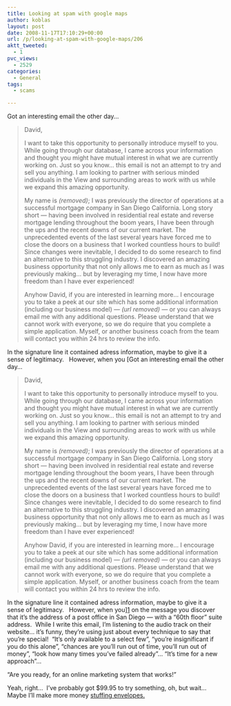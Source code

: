 ```yaml
---
title: Looking at spam with google maps
author: koblas
layout: post
date: 2008-11-17T17:10:29+00:00
url: /p/looking-at-spam-with-google-maps/206
aktt_tweeted:
  - 1
pvc_views:
  - 2529
categories:
  - General
tags:
  - scams

---
```

Got an interesting email the other day&#8230;

> David,
> 
> I want to take this opportunity to personally introduce myself to you. While going through our database, I came across your information and thought you might have mutual interest in what we are currently working on. Just so you know&#8230; this email is not an attempt to try and sell you anything. I am looking to partner with serious minded individuals in the View and surrounding areas to work with us while we expand this amazing opportunity.
> 
> My name is _(removed)_; I was previously the director of operations at a successful mortgage company in San Diego California. Long story short &#8212; having been involved in residential real estate and reverse mortgage lending throughout the boom years, I have been through the ups and the recent downs of our current market. The unprecedented events of the last several years have forced me to close the doors on a business that I worked countless hours to build! Since changes were inevitable, I decided to do some research to find an alternative to this struggling industry. I discovered an amazing business opportunity that not only allows me to earn as much as I was previously making&#8230; but by leveraging my time, I now have more freedom than I have ever experienced!
> 
> Anyhow David, if you are interested in learning more&#8230; I encourage you to take a peek at our site which has some additional information (including our business model) &#8212; _(url removed)_ &#8212; or you can always email me with any additional questions. Please understand that we cannot work with everyone, so we do require that you complete a simple application. Myself, or another business coach from the team will contact you within 24 hrs to review the info.

In the signature line it contained adress information, maybe to give it a sense of legitimacy.   However, when you [Got an interesting email the other day&#8230;

> David,
> 
> I want to take this opportunity to personally introduce myself to you. While going through our database, I came across your information and thought you might have mutual interest in what we are currently working on. Just so you know&#8230; this email is not an attempt to try and sell you anything. I am looking to partner with serious minded individuals in the View and surrounding areas to work with us while we expand this amazing opportunity.
> 
> My name is _(removed)_; I was previously the director of operations at a successful mortgage company in San Diego California. Long story short &#8212; having been involved in residential real estate and reverse mortgage lending throughout the boom years, I have been through the ups and the recent downs of our current market. The unprecedented events of the last several years have forced me to close the doors on a business that I worked countless hours to build! Since changes were inevitable, I decided to do some research to find an alternative to this struggling industry. I discovered an amazing business opportunity that not only allows me to earn as much as I was previously making&#8230; but by leveraging my time, I now have more freedom than I have ever experienced!
> 
> Anyhow David, if you are interested in learning more&#8230; I encourage you to take a peek at our site which has some additional information (including our business model) &#8212; _(url removed)_ &#8212; or you can always email me with any additional questions. Please understand that we cannot work with everyone, so we do require that you complete a simple application. Myself, or another business coach from the team will contact you within 24 hrs to review the info.

In the signature line it contained adress information, maybe to give it a sense of legitimacy.   However, when you][1] on the message you discover that it&#8217;s the address of a post office in San Diego &#8212; with a &#8220;60th floor&#8221; suite address.  While I write this email, I&#8217;m listening to the audio track on their website&#8230; it&#8217;s funny, they&#8217;re using just about every technique to say that you&#8217;re special!  &#8220;It&#8217;s only available to a select few&#8221;, &#8220;you&#8217;re insignificant if you do this alone&#8221;, &#8220;chances are you&#8217;ll run out of time, you&#8217;ll run out of money&#8221;, &#8220;look how many times you&#8217;ve failed already&#8221;&#8230; &#8220;It&#8217;s time for a new approach&#8221;&#8230;

&#8220;Are you ready, for an online marketing system that works!&#8221;

Yeah, right&#8230;  I&#8217;ve probably got $99.95 to try something, oh, but wait&#8230;  Maybe I&#8217;ll make more money [stuffing envelopes.][2]

 [1]: http://maps.google.com/maps?f=q&hl=en&geocode=&q=2931+Canon+St.+San+Diego,+Ca.+92106&sll=32.721746,-117.231336&sspn=0.001015,0.001652&layer=c&ie=UTF8&ll=32.721746,-117.231336&spn=0.001015,0.001652&t=h&z=19&cbll=32.721235,-117.231435&panoid=Ll_C34quFzrLUPwRIHhiYg&cbp=1,213.1224838658809,,0,5
 [2]: http://www.homebiztools.com/questions/stuffing-envelopes.htm